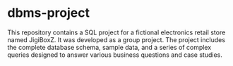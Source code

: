 # dbms-project
This repository contains a SQL project for a fictional electronics retail store named JigiBoxZ. It was developed as a group project. The project includes the complete database schema, sample data, and a series of complex queries designed to answer various business questions and case studies. 
